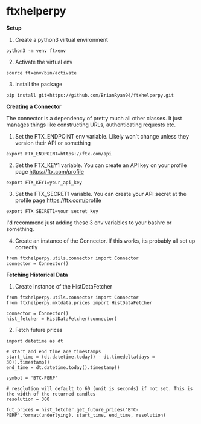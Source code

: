 # ftxhelperpy

**Setup**

1. Create a python3 virtual environment


```
python3 -m venv ftxenv
```

2. Activate the virtual env

```
source ftxenv/bin/activate
```

3. Install the package

```
pip install git+https://github.com/BrianRyan94/ftxhelperpy.git
```

**Creating a Connector**

The connector is a dependency of pretty much all other classes. It just manages things like constructing URLs, authenticating requests etc. 

1. Set the FTX_ENDPOINT env variable. Likely won't change unless they version their API or something

```
export FTX_ENDPOINT=https://ftx.com/api
```

2. Set the FTX_KEY1 variable. You can create an API key on your profile page https://ftx.com/profile 

```
export FTX_KEY1=your_api_key
```

3. Set the FTX_SECRET1 variable. You can create your API secret at the profile page https://ftx.com/profile 

```
export FTX_SECRET1=your_secret_key
```

I'd recommend just adding these 3 env variables to your bashrc or something. 

4. Create an instance of the Connector. If this works, its probably all set up correctly

```
from ftxhelperpy.utils.connector import Connector
connector = Connector()
``` 

**Fetching Historical Data**

1. Create instance of the HistDataFetcher

```
from ftxhelperpy.utils.connector import Connector
from ftxhelperpy.mktdata.prices import HistDataFetcher

connector = Connector()
hist_fetcher = HistDataFetcher(connector)
```

2. Fetch future prices

```
import datetime as dt

# start and end time are timestamps
start_time = (dt.datetime.today() - dt.timedelta(days = 30)).timestamp()
end_time = dt.datetime.today().timestamp()

symbol = 'BTC-PERP'

# resolution will default to 60 (unit is seconds) if not set. This is the width of the returned candles
resolution = 300

fut_prices = hist_fetcher.get_future_prices("BTC-PERP".format(underlying), start_time, end_time, resolution)






